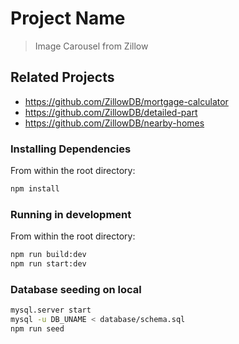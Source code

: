 # Project Name

> Image Carousel from Zillow

## Related Projects

  - https://github.com/ZillowDB/mortgage-calculator
  - https://github.com/ZillowDB/detailed-part
  - https://github.com/ZillowDB/nearby-homes

### Installing Dependencies

From within the root directory:

```sh
npm install
```
### Running in development

From within the root directory:

```sh
npm run build:dev
npm run start:dev
```

### Database seeding on local

```sh
mysql.server start
mysql -u DB_UNAME < database/schema.sql
npm run seed
```
